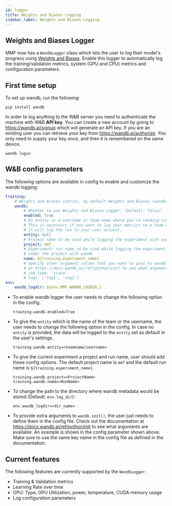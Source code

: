```yaml
---
id: logger
title: Weights and Biases Logging
sidebar_label: Weights and Biases Logging
---
```


## Weights and Biases Logger

MMF now has a `WandbLogger` class which lets the user to log their model's progress using [Weights and Biases](https://wandb.ai/site). Enable this logger to automatically log the training/validation metrics, system (GPU and CPU) metrics and configuration parameters.

## First time setup

To set up wandb, run the following:
```
pip install wandb
```
In order to log anything to the W&B server you need to authenticate the machine with W&B **API key**. You can create a new account by going to https://wandb.ai/signup which will generate an API key. If you are an existing user you can retrieve your key from https://wandb.ai/authorize. You only need to supply your key once, and then it is remembered on the same device.

```
wandb login
```

## W&B config parameters

The following options are available in config to enable and customize the wandb logging:
```yaml
training:
    # Weights and Biases control, by default Weights and Biases (wandb) is disabled
    wandb:
        # Whether to use Weights and Biases Logger, (Default: false)
        enabled: true
        # An entity is a username or team name where you're sending runs.
        # This is necessary if you want to log your metrics to a team account. By default
        # it will log the run to your user account.
        entity: null
        # Project name to be used while logging the experiment with wandb
        project: mmf
        # Experiment/ run name to be used while logging the experiment
        # under the project with wandb
        name: ${training.experiment_name}
        # Specify other argument values that you want to pass to wandb.init(). Check out the documentation
        # at https://docs.wandb.ai/ref/python/init to see what arguments are available.
        # job_type: 'train'
        # tags: ['tag1', 'tag2']
env:
    wandb_logdir: ${env:MMF_WANDB_LOGDIR,}
```

* To enable wandb logger the user needs to change the following option in the config.

	`training.wandb.enabled=True`

* To give the `entity` which is the name of the team or the username, the user needs to change the following option in the config. In case no `entity` is provided, the data will be logged to the `entity` set as default in the user's settings.

	`training.wandb.entity=<teamname/username>`

* To give the current experiment a project and run name, user should add these config options. The default project name is `mmf` and the default run name is `${training.experiment_name}`.

	`training.wandb.project=<ProjectName>` <br>
	`training.wandb.name=<RunName>`

* To change the path to the directory where wandb metadata would be stored (Default: `env.log_dir`):

	`env.wandb_logdir=<dir_name>`

* To provide extra arguments to `wandb.init()`, the user just needs to define them in the config file. Check out the documentation at https://docs.wandb.ai/ref/python/init to see what arguments are available. An example is shown in the config parameter shown above. Make sure to use the same key name in the config file as defined in the documentation.

## Current features

The following features are currently supported by the `WandbLogger`:

* Training & Validation metrics
* Learning Rate over time
* GPU: Type, GPU Utilization, power, temperature, CUDA memory usage
* Log configuration parameters
